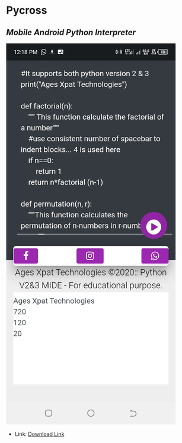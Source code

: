 # Pycross
## _Mobile Android Python Interpreter_

[![N|Solid](https://github.com/moriire/pycross/blob/main/android-view.jpg)](https://github.com/moriire/PyCross/raw/master/PyCross.apk)
- Link: [Download Link](https://github.com/moriire/PyCross/raw/master/PyCross.apk)